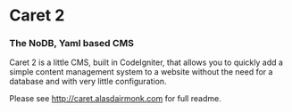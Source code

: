# Caret 2
### The NoDB, Yaml based CMS

Caret 2 is a little CMS, built in CodeIgniter, that allows you to quickly add a simple content management system to a website without the need for a database and with very little configuration.

Please see http://caret.alasdairmonk.com for full readme.